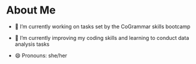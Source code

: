# About Me



- 🔭 I’m currently working on tasks set by the CoGrammar skills bootcamp
- 🌱 I’m currently improving my coding skills and learning to conduct data analysis tasks
- 😄 Pronouns: she/her
  
  <!-- - 👯 I’m looking to collaborate on ...
- 🤔 I’m looking for help with ...
- 💬 Ask me about ...
- 📫 How to reach me: ... 

- ⚡ Fun fact: ...

